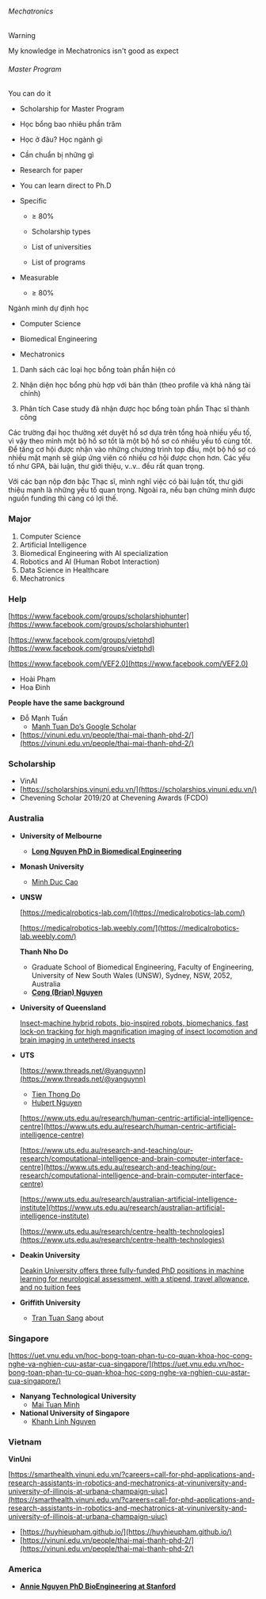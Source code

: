 ###### Mechatronics

> [!warning] 
> My knowledge in Mechatronics isn't good as expect

###### Master Program

You can do it

- Scholarship for Master Program
- Học bổng bao nhiêu phần trăm
- Học ở đâu? Học ngành gì
- Cần chuẩn bị những gì
- Research for paper

- You can learn direct to Ph.D

- Specific
    
    - ≥ 80%
        
    - Scholarship types
        
    - List of universities
        
    - List of programs
        
- Measurable
    
    - ≥ 80%

Ngành mình dự định học

- Computer Science
    
- Biomedical Engineering
    
- Mechatronics

1. Danh sách các loại học bổng toàn phần hiện có
    
2. Nhận diện học bổng phù hợp với bản thân (theo profile và khả năng tài chính)
    
3. Phân tích Case study đã nhận được học bổng toàn phần Thạc sĩ thành công
    

Các trường đại học thường xét duyệt hồ sơ dựa trên tổng hoà nhiều yếu tố, vì vậy theo mình một bộ hồ sơ tốt là một bộ hồ sơ có nhiều yếu tố cùng tốt. Để tăng cơ hội được nhận vào những chương trình top đầu, một bộ hồ sơ có nhiều mặt mạnh sẽ giúp ứng viên có nhiều cơ hội được chọn hơn. Các yếu tố như GPA, bài luận, thư giới thiệu, v..v.. đều rất quan trọng.

Với các bạn nộp đơn bậc Thạc sĩ, mình nghĩ việc có bài luận tốt, thư giới thiệu mạnh là những yếu tố quan trọng. Ngoài ra, nếu bạn chứng minh được nguồn funding thì càng có lợi thế.

### Major

1. Computer Science
2. Artificial Intelligence
3. Biomedical Engineering with AI specialization
4. Robotics and AI (Human Robot Interaction)
5. Data Science in Healthcare
6. Mechatronics

### Help

[https://www.facebook.com/groups/scholarshiphunter](https://www.facebook.com/groups/scholarshiphunter)

[https://www.facebook.com/groups/vietphd](https://www.facebook.com/groups/vietphd)

[https://www.facebook.com/VEF2.0](https://www.facebook.com/VEF2.0)

- Hoài Phạm
- Hoa Đinh

**People have the same background**

- Đỗ Mạnh Tuấn
    - [Manh Tuan Do’s Google Scholar](https://scholar.google.com/citations?user=0AdKxPkAAAAJ&hl=en&oi=sra)
- [https://vinuni.edu.vn/people/thai-mai-thanh-phd-2/](https://vinuni.edu.vn/people/thai-mai-thanh-phd-2/)

### Scholarship

- VinAI
- [https://scholarships.vinuni.edu.vn/](https://scholarships.vinuni.edu.vn/)
- Chevening Scholar 2019/20 at Chevening Awards (FCDO)

### Australia

- **University of Melbourne**
    
    - [**Long Nguyen PhD in Biomedical Engineering**](https://www.linkedin.com/in/longvhnguyen/)
- **Monash University**
    
    - [Minh Duc Cao](https://scholar.google.com/citations?user=5uZ3O4sAAAAJ&hl=en)
- **UNSW**
    
    [https://medicalrobotics-lab.com/](https://medicalrobotics-lab.com/)
    
    [https://medicalrobotics-lab.weebly.com/](https://medicalrobotics-lab.weebly.com/)
    
    **Thanh Nho Do**
    
    - Graduate School of Biomedical Engineering, Faculty of Engineering, University of New South Wales (UNSW), Sydney, NSW, 2052, Australia
    - [**Cong (Brian) Nguyen**](https://www.linkedin.com/in/chicong-brian/)
- **University of Queensland**
    
    [Insect-machine hybrid robots, bio-inspired robots, biomechanics, fast lock-on tracking for high magnification imaging of insect locomotion and brain imaging in untethered insects](https://www.facebook.com/groups/14115377990/user/100000791280179/)
    
- **UTS**
    
    [https://www.threads.net/@yanguynn](https://www.threads.net/@yanguynn)
    
    - [Tien Thong Do](https://www.facebook.com/groups/14115377990/user/100000406471894/)
    - [Hubert Nguyen](https://www.facebook.com/groups/14115377990/user/100000104374361/)
    
    [https://www.uts.edu.au/research/human-centric-artificial-intelligence-centre](https://www.uts.edu.au/research/human-centric-artificial-intelligence-centre)
    
    [https://www.uts.edu.au/research-and-teaching/our-research/computational-intelligence-and-brain-computer-interface-centre](https://www.uts.edu.au/research-and-teaching/our-research/computational-intelligence-and-brain-computer-interface-centre)
    
    [https://www.uts.edu.au/research/australian-artificial-intelligence-institute](https://www.uts.edu.au/research/australian-artificial-intelligence-institute)
    
    [https://www.uts.edu.au/research/centre-health-technologies](https://www.uts.edu.au/research/centre-health-technologies)
    
- **Deakin University**
    
    [Deakin University offers three fully-funded PhD positions in machine learning for neurological assessment, with a stipend, travel allowance, and no tuition fees](https://www.facebook.com/groups/vietphd/posts/10160350539127991/)
    
- **Griffith University**
    
    - [Tran Tuan Sang](https://www.facebook.com/groups/14115377990/user/100003098084244/) about

### Singapore

[https://uet.vnu.edu.vn/hoc-bong-toan-phan-tu-co-quan-khoa-hoc-cong-nghe-va-nghien-cuu-astar-cua-singapore/](https://uet.vnu.edu.vn/hoc-bong-toan-phan-tu-co-quan-khoa-hoc-cong-nghe-va-nghien-cuu-astar-cua-singapore/)

- **Nanyang Technological University**
    - [Mai Tuan Minh](https://www.facebook.com/groups/2069421729981874/user/100004008679751/)
- **National University of Singapore**
    - [Khanh Linh Nguyen](https://www.linkedin.com/in/linhnguyenkhanh/)

### Vietnam

**VinUni**

[https://smarthealth.vinuni.edu.vn/?careers=call-for-phd-applications-and-research-assistants-in-robotics-and-mechatronics-at-vinuniversity-and-university-of-illinois-at-urbana-champaign-uiuc](https://smarthealth.vinuni.edu.vn/?careers=call-for-phd-applications-and-research-assistants-in-robotics-and-mechatronics-at-vinuniversity-and-university-of-illinois-at-urbana-champaign-uiuc)

- [https://huyhieupham.github.io/](https://huyhieupham.github.io/)
- [https://vinuni.edu.vn/people/thai-mai-thanh-phd-2/](https://vinuni.edu.vn/people/thai-mai-thanh-phd-2/)

### America

- [**Annie Nguyen PhD BioEngineering at Stanford**](https://www.linkedin.com/in/nghinguyen295/)


